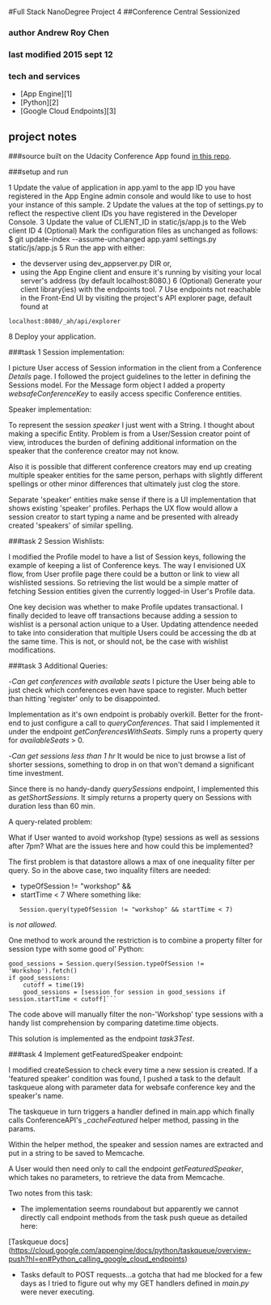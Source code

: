 #Full Stack NanoDegree Project 4
##Conference Central Sessionized
### author Andrew Roy Chen
### last modified 2015 sept 12

### tech and services
- [App Engine][1]
- [Python][2]
- [Google Cloud Endpoints][3]

## project notes
###source
built on the Udacity Conference App found [in this repo](https://github.com/udacity/ud858/tree/master/ConferenceCentral_Complete).

###setup and run

1 Update the value of application in app.yaml to the app ID you have registered in the App Engine admin console and would like to use to host your instance of this sample.
2 Update the values at the top of settings.py to reflect the respective client IDs you have registered in the Developer Console.
3 Update the value of CLIENT_ID in static/js/app.js to the Web client ID
4 (Optional) Mark the configuration files as unchanged as follows: $ git update-index --assume-unchanged  app.yaml settings.py static/js/app.js
5 Run the app with either:
 - the devserver using dev_appserver.py DIR or,
 - using the App Engine client
and ensure it's running by visiting your local server's address (by default localhost:8080.)
6 (Optional) Generate your client library(ies) with the endpoints tool.
7 Use endpoints not reachable in the Front-End UI by visiting the project's API explorer
page, default found at
```
localhost:8080/_ah/api/explorer
```
8 Deploy your application.


###task 1
Session implementation:

I picture User access of Session information in the client from a Conference
*Details* page.
I followed the project guidelines to the letter in defining the Sessions model.
For the Message form object I added a property *websafeConferenceKey* to
easily access specific Conference entities.


Speaker implementation:

To represent the session *speaker* I just went with a String. I thought about
making a specific Entity. Problem is from a User/Session creator point of view,
introduces the burden of defining additional information on the speaker that the
conference creator may not know.

Also it is possible that different conference creators may end up creating
multiple speaker entities for the same person, perhaps with slightly different
spellings or other minor differences that ultimately just clog the store.

Separate 'speaker' entities make sense if there is a UI implementation that
shows existing 'speaker' profiles. Perhaps the UX flow would allow a session
creator to start typing a name and be presented with already created 'speakers'
of similar spelling.


###task 2
Session Wishlists:

I modified the Profile model to have a list of Session keys, following the
example of keeping a list of Conference keys. The way I envisioned UX flow, from
User profile page there could be a button or link to view all wishlisted
sessions. So retrieving the list would be a simple matter of fetching Session
entities given the currently logged-in User's Profile data.

One key decision was whether to make Profile updates transactional. I finally
decided to leave off transactions because adding a session to wishlist is
a personal action unique to a User. Updating attendence needed to take into
consideration that multiple Users could be accessing the db at the same time.
This is not, or should not, be the case with wishlist modifications.


###task 3
Additional Queries:

-*Can get conferences with available seats*
I picture the User being able to just check which conferences even have space
to register. Much better than hitting 'register' only to be disappointed.

Implementation as it's own endpoint is probably overkill. Better for the front-
end to just configure a call to *queryConferences*. That said I implemented it
under the endpoint *getConferencesWithSeats*. Simply runs a property query for
*availableSeats* > 0.


-*Can get sessions less than 1 hr*
It would be nice to just browse a list of shorter sessions, something to drop
in on that won't demand a significant time investment.

Since there is no handy-dandy *querySessions* endpoint, I implemented this as
*getShortSessions*. It simply returns a property query on Sessions with duration
 less than 60 min.


A query-related problem:

What if User wanted to avoid workshop (type) sessions as well as sessions after
7pm? What are the issues here and how could this be implemented?

The first problem is that datastore allows a max of one inequality filter per
query. So in the above case, two inquality filters are needed:
   - typeOfSession != "workshop" &&
   - startTime < 7
Where something like:
```
   Session.query(typeOfSession != "workshop" && startTime < 7)
```

is *not allowed*.

One method to work around the restriction is to combine a property filter for
session type with some good ol' Python:
```
good_sessions = Session.query(Session.typeOfSession != 'Workshop').fetch()
if good_sessions:
    cutoff = time(19)
    good_sessions = [session for session in good_sessions if session.startTime < cutoff]```
```
The code above will manually filter the non-'Workshop' type sessions with a
handy list comprehension by comparing datetime.time objects.

This solution is implemented as the endpoint *task3Test*.


###task 4
Implement getFeaturedSpeaker endpoint:

I modified createSession to check every time a new session is created. If a
'featured speaker' condition was found, I pushed a task to the default taskqueue
along with parameter data for websafe conference key and the speaker's name.

The taskqueue in turn triggers a handler defined in main.app which finally
calls ConferenceAPI's *_cacheFeatured* helper method, passing in the params.

Within the helper method, the speaker and session names are extracted and put in
a string to be saved to Memcache.

A User would then need only to call the endpoint *getFeaturedSpeaker*, which
takes no parameters, to retrieve the data from Memcache.

Two notes from this task:

- The implementation seems roundabout but apparently we cannot directly call
endpoint methods from the task push queue as detailed here:

[Taskqueue docs] (https://cloud.google.com/appengine/docs/python/taskqueue/overview-push?hl=en#Python_calling_google_cloud_endpoints)

- Tasks default to POST requests...a gotcha that had me blocked for a few days
as I tried to figure out why my GET handlers defined in *main.py* were never
executing.
